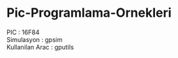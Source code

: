 # Pic-Programlama-Ornekleri

PIC 						: 16F84  
Simulasyon			: gpsim  
Kullanilan Arac : gputils  



